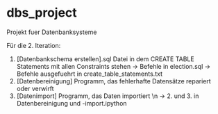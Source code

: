 # dbs_project
Projekt fuer Datenbanksysteme

Für die 2. Iteration:
 1. [Datenbankschema erstellen].sql Datei in dem CREATE TABLE Statements mit allen Constraints stehen
 -> Befehle in election.sql
 -> Befehle ausgefuehrt in create_table_statements.txt
 2. [Datenbereinigung] Programm, das fehlerhafte Datensätze repariert oder verwirft
 3. [Datenimport] Programm, das Daten importiert
 \n -> 2. und 3. in Datenbereinigung und -import.ipython
